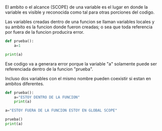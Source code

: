
El ambito o el alcance (SCOPE) de una variable es el lugar en donde la variable es visible y reconocida como tal para otras porciones del codigo.

Las variables creadas dentro de una funcion se llaman variables locales y su ambito es la funcion donde fueron creadas; o sea que toda referencia por fuera de la funcion producira error.

```python
def prueba():
	a=1

print(a)

```

Ese codigo va a generara error porque la variable "a" solamente puede ser referenciada dentro de la funcion "prueba".

Incluso dos variables con el mismo nombre pueden coexistir si estan en ambitos diferentes.

```python
def prueba():
	a="ESTOY DENTRO DE LA FUNCION"
	print(a)

a="ESTOY FUERA DE LA FUNCION ESTOY EN GLOBAL SCOPE"

prueba()
print(a)

```
